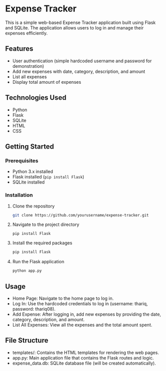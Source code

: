 # Expense Tracker

This is a simple web-based Expense Tracker application built using Flask and SQLite. The application allows users to log in and manage their expenses efficiently.

## Features

- User authentication (simple hardcoded username and password for demonstration)
- Add new expenses with date, category, description, and amount
- List all expenses
- Display total amount of expenses

## Technologies Used

- Python
- Flask
- SQLite
- HTML
- CSS

## Getting Started

### Prerequisites

- Python 3.x installed
- Flask installed (`pip install Flask`)
- SQLite installed

### Installation

1. Clone the repository
   ```sh
   git clone https://github.com/yourusername/expense-tracker.git
2. Navigate to the project directory
   ```
   pip install Flask
   ```
3. Install the required packages
   ```sh
   pip install Flask
   ```
4. Run the Flask application
   ```sh
   python app.py
   ```

## Usage
- Home Page: Navigate to the home page to log in.
- Log In: Use the hardcoded credentials to log in (username: thariq, password: thariq08).
- Add Expense: After logging in, add new expenses by providing the date, category, description, and amount.
- List All Expenses: View all the expenses and the total amount spent.

## File Structure
- templates/: Contains the HTML templates for rendering the web pages.
- app.py: Main application file that contains the Flask routes and logic.
- expense_data.db: SQLite database file (will be created automatically).
